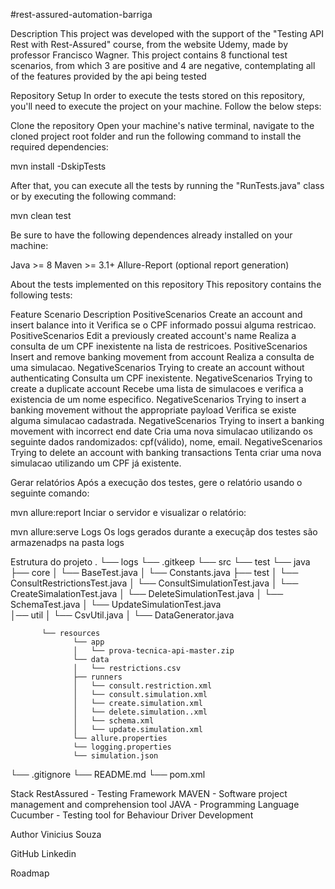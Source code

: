 #rest-assured-automation-barriga

Description
This project was developed with the support of the "Testing API Rest with Rest-Assured" course, from the website Udemy, made by professor Francisco Wagner. This project contains 8 functional test scenarios, from which 3 are positive and 4 are negative, contemplating all of the features provided by the api being tested

Repository Setup
In order to execute the tests stored on this repository, you'll need to execute the project on your machine.
Follow the below steps:

Clone the repository
Open your machine's native terminal, navigate to the cloned project root folder and run the following command to install the required dependencies:

 mvn install -DskipTests
 
After that, you can execute all the tests by running the "RunTests.java" class or by executing the following command:

mvn clean test

Be sure to have the following dependences already installed on your machine:

Java >= 8
Maven >= 3.1+
Allure-Report (optional report generation)

About the tests implemented on this repository
This repository contains the following tests:

Feature	Scenario	Description
PositiveScenarios	Create an account and insert balance into it	Verifica se o CPF informado possui alguma restricao.
PositiveScenarios	Edit a previously created account's name	Realiza a consulta de um CPF inexistente na lista de restricoes.
PositiveScenarios	Insert and remove banking movement from account	Realiza a consulta de uma simulacao.
NegativeScenarios	Trying to create an account without authenticating	Consulta um CPF inexistente.
NegativeScenarios	Trying to create a duplicate account	Recebe uma lista de simulacoes e verifica a existencia de um nome especifico.
NegativeScenarios	Trying to insert a banking movement without the appropriate payload	Verifica se existe alguma simulacao cadastrada.
NegativeScenarios	Trying to insert a banking movement with incorrect end date	Cria uma nova simulacao utilizando os seguinte dados randomizados: cpf(válido), nome, email.
NegativeScenarios	Trying to delete an account with banking transactions	Tenta criar uma nova simulacao utilizando um CPF já existente.

Gerar relatórios
Após a execução dos testes, gere o relatório usando o seguinte comando:

mvn allure:report
Inciar o servidor e visualizar o relatório:

mvn allure:serve
Logs
Os logs gerados durante a execuçãp dos testes são armazenadps na pasta logs 

Estrutura do projeto
.
└── logs
    └── .gitkeep
└── src
   └── test
       └── java
           ├── core
           │   └── BaseTest.java
           │   └── Constants.java
           ├── test
           │   └── ConsultRestrictionsTest.java
           │   └── ConsultSimulationTest.java
           │   └── CreateSimalationTest.java
           │   └── DeleteSimulationTest.java
           │   └── SchemaTest.java
           │   └── UpdateSimulationTest.java                      
           │── util
           │   └── CsvUtil.java
           │   └── DataGenerator.java

           └── resources
                  └── app
                  │   └── prova-tecnica-api-master.zip
                  └── data
                  │   └── restrictions.csv
                  ├── runners
                  │   └── consult.restriction.xml
                  │   └── consult.simulation.xml
                  │   └── create.simulation.xml
                  │   └── delete.simulation..xml
                  │   └── schema.xml
                  │   └── update.simulation.xml
                  └── allure.properties
                  └── logging.properties
                  └── simulation.json
└── .gitignore
└── README.md
└── pom.xml

Stack
RestAssured - Testing Framework
MAVEN - Software project management and comprehension tool
JAVA - Programming Language
Cucumber - Testing tool for Behaviour Driver Development

Author
Vinicius Souza

GitHub
Linkedin

Roadmap
